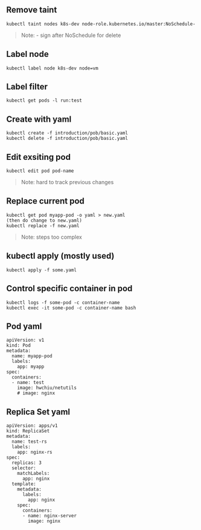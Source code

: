 ## Remove taint
```
kubectl taint nodes k8s-dev node-role.kubernetes.io/master:NoSchedule-
```
> Note: - sign after NoSchedule for delete

## Label node
```
kubectl label node k8s-dev node=vm
```


## Label filter
```
kubectl get pods -l run:test
```

## Create with yaml
```
kubectl create -f introduction/pob/basic.yaml
kubectl delete -f introduction/pob/basic.yaml
```

## Edit exsiting pod
```
kubectl edit pod pod-name
```
> Note: hard to track previous changes


## Replace current pod
```
kubectl get pod myapp-pod -o yaml > new.yaml
(then do change to new.yaml)
kubectl replace -f new.yaml
```
> Note: steps too complex


## kubectl apply (mostly used)
```
kubectl apply -f some.yaml
```

## Control specific container in pod
```
kubectl logs -f some-pod -c container-name
kubectl exec -it some-pod -c container-name bash
```

## Pod yaml
```
apiVersion: v1
kind: Pod
metadata:
  name: myapp-pod
  labels:
    app: myapp
spec:
  containers:
  - name: test
    image: hwchiu/netutils
    # image: nginx
```


## Replica Set yaml
```
apiVersion: apps/v1
kind: ReplicaSet
metadata:
  name: test-rs
  labels:
    app: nginx-rs
spec:
  replicas: 3
  selector:
    matchLabels:
      app: nginx
  template:
    metadata:
      labels:
        app: nginx
    spec:
      containers:
      - name: nginx-server
        image: nginx
```



